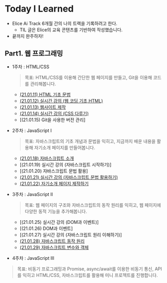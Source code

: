 # Today I Learned
* Elice  Ai Track 6개월 간의 나의 트랙을 기록하려고 한다.
  * TIL 글은 Elice의 교육 콘텐츠를 기반하여 작성했습니다.
* 끝까지 완주하자!

## Part1. 웹 프로그래밍
* 1주차 : HTML/CSS

  > 목표: HTML/CSS를 이용해 간단한 웹 페이지를 만들고, Git을 이용해 코드를 관리해봅니다.
  * [(21.01.11) HTML 기초 문법](https://github.com/ParkJungYoon/TIL-Alice_Ai_Track_4th/blob/8a5d2d682e44bba483720183961d0e57ac18eea1/Web/1%EC%A3%BC%EC%B0%A8-1.md)
  * [(21.01.12) 실시간 강의 (웹 코딩 기초,HTML)](https://github.com/ParkJungYoon/TIL-Alice_Ai_Track_4th/blob/8a5d2d682e44bba483720183961d0e57ac18eea1/Web/1%EC%A3%BC%EC%B0%A8-2.md)
  * [(21.01.13) 웹사이트 제작](https://github.com/ParkJungYoon/TIL-Alice_Ai_Track_4th/blob/46cd583027dd734cc578428d376bac279a40cddb/Web/1%EC%A3%BC%EC%B0%A8-3.md)
  * [(21.01.14) 실시간 강의 (CSS 다루기)](https://github.com/ParkJungYoon/TIL-Alice_Ai_Track_4th/blob/d645cf049fb7cfe5c0ea7d9c4113cf8367322e64/Web/1%EC%A3%BC%EC%B0%A8-4.md)
  * [(21.01.15) Git을 사용한 버전 관리]
* 2주차 : JavaScript I
 
  > 목표: 자바스크립트의 기초 개념과 문법을 익히고, 지금까지 배운 내용을 활용해 자기소개 페이지를 만들어봅니다.
  * [(21.01.18) 자바스크립트 소개](https://github.com/ParkJungYoon/TIL-Alice_Ai_Track_4th/blob/6725e7c34ce34f0d3679f437865565087e97d6d5/Web/2%EC%A3%BC%EC%B0%A8-1.md)
  * [(21.01.19) 실시간 강의 (자바스크립트 시작하기)]
  * [(21.01.20) 자바스크립트 문법 활용]
  * [(21.01.21) 실시간 강의 (자바스크립트 문법 활용하기)](https://github.com/ParkJungYoon/TIL-Alice_Ai_Track_4th/blob/04da9f1d46578fefe1783ada21932bc4158f55b2/Web/2%EC%A3%BC%EC%B0%A8-4.md)
  * [(21.01.22) 자기소개 페이지 제작하기](http://parkjungyoon.kdt-gitlab.elice.io/produce-myself/index.html)
* 3주차 : JavaScript II

  > 목표: 웹 페이지의 구조와 자바스크립트의 동작 원리를 익히고, 웹 페이지에 다양한 동적 기능을 추가해봅니다.
  * [(21.01.25) 실시간 강의 (DOM과 이벤트)]
  * [(21.01.26) DOM과 이벤트]
  * [(21.01.27) 실시간 강의 (자바스크립트 원리 이해하기)]
  * [(21.01.28) 자바스크립트 동작 원리](https://github.com/ParkJungYoon/TIL-Alice_Ai_Track_4th/blob/1a3d6e30862cf3f36213bff54f00534ebf322266/Web/3%EC%A3%BC%EC%B0%A8-4.md)
  * [(21.01.29) 자바스크립트 변수와 객체](https://github.com/ParkJungYoon/TIL-Alice_Ai_Track_4th/blob/90e39116f5b2c0dc1b404ecbfa9a8ff0ec68c791/Web/3%EC%A3%BC%EC%B0%A8-5.md)
* 4주차 : JavaScript III

 > 목표: 비동기 프로그래밍과 Promise, async/await를 이용한 비동기 통신, API를 익히고 HTML/CSS, 자바스크립트를 활용해 미니 프로젝트를 진행합니다.


